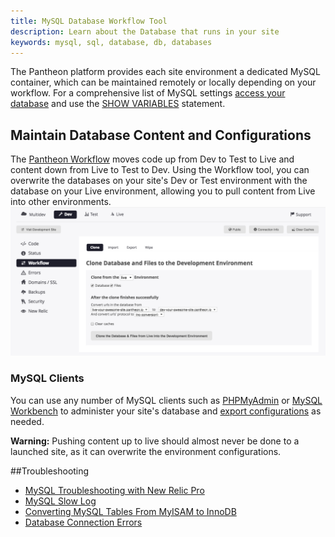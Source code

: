```yaml
---
title: MySQL Database Workflow Tool
description: Learn about the Database that runs in your site
keywords: mysql, sql, database, db, databases
---
```

The Pantheon platform provides each site environment a dedicated MySQL container, which can be maintained remotely or locally depending on your workflow. For a comprehensive list of MySQL settings [access your database](/docs/articles/local/accessing-mysql-databases/#database-connection-information) and use the [SHOW VARIABLES](http://dev.mysql.com/doc/refman/5.0/en/show-variables.html) statement.
## Maintain Database Content and Configurations
The [Pantheon Workflow](/docs/articles/sites/code/using-the-pantheon-workflow/) moves code up from Dev to Test to Live and content down from Live to Test to Dev. Using the Workflow tool, you can overwrite the databases on your site's Dev or Test environment with the database on your Live environment, allowing you to pull content from Live into other environments.
![Workflow Tool](/source/docs/assets/images/interface-workflow-tool.png)

### MySQL Clients
You can use any number of MySQL clients such as [PHPMyAdmin](/docs/articles/local/using-phpmyadmin-to-locally-administer-a-database/) or [MySQL Workbench](/docs/articles/local/using-mysql-workbench-to-access-a-database/) to  administer your site's database
and [export configurations](/docs/articles/sites/code/using-the-pantheon-workflow/#exporting-configuration) as needed.

<div class="alert alert-danger"><strong>Warning:</strong> Pushing content up to live should almost never be done to a launched site, as it can overwrite the environment configurations. </div>

##Troubleshooting
- [MySQL Troubleshooting with New Relic Pro](/docs/articles/sites/newrelic/mysql-troubleshooting-with-new-relic-pro/)
- [MySQL Slow Log](/docs/articles/sites/database/mysql-slow-log/)
- [Converting MySQL Tables From MyISAM to InnoDB](/docs/articles/sites/database/myisam-to-innodb/)
- [Database Connection Errors](/docs/articles/sites/database/database-connection-errors/)
